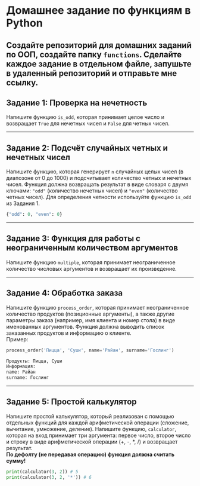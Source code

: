 
# Домашнее задание по функциям в Python

## Создайте репозиторий для домашних заданий по ООП, создайте папку `functions`. Сделайте каждое задание в отдельном файле, запушьте в удаленный репозиторий и отправьте мне ссылку.

## Задание 1: Проверка на нечетность

Напишите функцию `is_odd`, которая принимает целое число и возвращает `True` для нечетных чисел и `False` для четных чисел.

---

## Задание 2: Подсчёт случайных четных и нечетных чисел

Напишите функцию, которая генерирует `n` случайных целых чисел (в диапозоне от 0 до 1000) и подсчитывает количество четных и нечетных чисел. Функция должна возвращать результат в виде словаря с двумя ключами: `"odd"` (количество нечетных чисел) и `"even"` (количество четных чисел). Для определения четности используйте функцию `is_odd` из Задания 1.

```python
{"odd": 0, "even": 0}
```

---

## Задание 3: Функция для работы с неограниченным количеством аргументов

Напишите функцию `multiple`, которая принимает неограниченное количество числовых аргументов и возвращает их произведение.

---

## Задание 4: Обработка заказа

Напишите функцию `process_order`, которая принимает неограниченное количество продуктов (позиционные аргументы), а также другие параметры заказа (например, имя клиента и номер стола) в виде именованных аргументов. Функция должна выводить список заказанных продуктов и информацию о клиенте.
<br>Пример:
```python
process_order('Пицца', 'Суши', name='Райан', surname='Гослинг')

Продукты: Пицца, Суши
Информация:
name: Райан
surname: Гослинг
```

---

## Задание 5: Простой калькулятор

Напишите простой калькулятор, который реализован с помощью отдельных функций для каждой арифметической операции (сложение, вычитание, умножение, деление). Напишите функцию, `calculator`, которая на вход принимает три аргумента: первое число, второе число и строку в виде арифметической операции (+, -, *, /) и возвращает результат.
<br>**По дефолту (не передавая операцию) функция должна считать сумму!**
```python
print(calculator(3, 2)) # 5
print(calculator(3, 2, '*')) # 6
```

